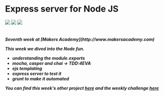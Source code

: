 Express server for Node JS
==========
<div>
<img src = https://img.shields.io/badge/%20-GitHub-orange.svg>
<img src = https://img.shields.io/badge/%20-Javascript-FF3399.svg>
<img src = https://img.shields.io/badge/%20-Node-197519.svg>
</div>
<br>

<h5> Seventh week at [Makers Academy](http://www.makersacademy.com) 

This week we dived into the Node fun.
  - understanding the module.exports
  - mocha, casper and chai -> TDD:4EVA
  - ejs templating
  - express server to test it
  - grunt to make it automated

You can find this week's other project [here](https://github.com/Tr1ckX/SocketIO_chat_Week-7) and the weekly challenge [here](https://github.com/Tr1ckX/ruby_refresher_Week-7)
